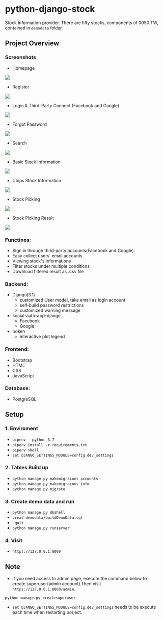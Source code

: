 # python-django-stock
Stock information provider. There are fifty stocks, components of 0050.TW, contained in `demodata` folder.

## Project Overview
### Screenshots

- Homepage

![](https://github.com/ycy-tw/python-django-stock/blob/7f2d2d79dbacc5f1488bb99164cdb18400749792/screenshots/hompage.png)

- Register

![]("/screenshots/register.png")

- Login & Third-Party Connect (Facebook and Google)

![](https://github.com/ycy-tw/python-django-stock/blob/b6a658fc7e3fffbc19bd1efe5c346527ff512726/screenshots/login.png)

- Forgot Password

![](https://github.com/ycy-tw/python-django-stock/blob/b6a658fc7e3fffbc19bd1efe5c346527ff512726/screenshots/forgot_pwd.png)

- Search

![](https://github.com/ycy-tw/python-django-stock/blob/b6a658fc7e3fffbc19bd1efe5c346527ff512726/screenshots/search.png)

- Basic Stock Information

![](https://github.com/ycy-tw/python-django-stock/blob/b6a658fc7e3fffbc19bd1efe5c346527ff512726/screenshots/basic_info.png)

- Chips Stock Information

![](https://github.com/ycy-tw/python-django-stock/blob/b6a658fc7e3fffbc19bd1efe5c346527ff512726/screenshots/chips_info.png)

- Stock Picking

![](https://github.com/ycy-tw/python-django-stock/blob/b6a658fc7e3fffbc19bd1efe5c346527ff512726/screenshots/pick.png)

- Stock Picking Result

![](https://github.com/ycy-tw/python-django-stock/blob/b6a658fc7e3fffbc19bd1efe5c346527ff512726/screenshots/pick_result.png)


### Functinos:

+ Sign in through thrid-party accounts(Facebook and Google).
+ Easy collect users' email accounts
+ Viewing stock's informations
+ Filter stocks under multiple conditions
+ Download filtered result as .csv file


### Backend:
+ Django(3.1)
    + customized User model, take email as login account
    + self-build password restrictions
    + customized warning message
+ social-auth-app-django
    + Facebook
    + Google
+ bokeh
    + interactive plot legend

### Frontend:
+ Bootstrap
+ HTML
+ CSS
+ JavaScript

### Database:
+ PostgreSQL

## Setup

### 1. Enviroment
+ `pipenv --python 3.7`
+ `pipenv install -r requirements.txt`
+ `pipenv shell`
+ `set DJANGO_SETTINGS_MODULE=config.dev_settings`

### 2. Tables Build up
+ `python manage.py makemigraions accounts`
+ `python manage.py makemigraions info`
+ `python manage.py migrate`

### 3. Create demo data and run
+ `python manage.py dbshell`
+ `.read demodata/buildDemoData.sql`
+ `.quit`
+ `python manage.py runserver`

### 4. Visit
+ `https://127.0.0.1:8000`

## Note
+ if you need access to admin page, execute the command below to create superuser(admin account).Then visit `https://127.0.0.1:8000/admin`.

`python manage.py createsuperuser`

+ `set DJANGO_SETTINGS_MODULE=config.dev_settings` needs to be execute each time when restarting porject.
